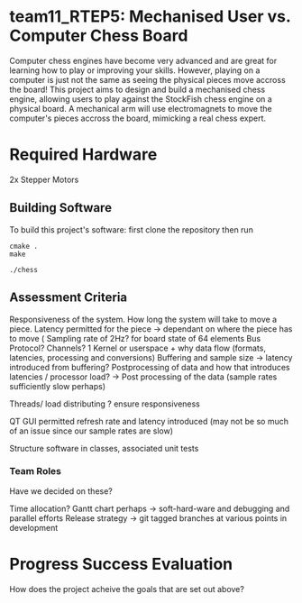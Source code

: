 # team11_RTEP5: Mechanised User vs. Computer Chess Board
Computer chess engines have become very advanced and are great for learning how to play or improving your skills. However, playing on a computer is just not the same as seeing the physical pieces move accross the board!
This project aims to design and build a mechanised chess engine, allowing users to play against the StockFish chess engine on a physical board. A mechanical arm will use electromagnets to move the computer's pieces accross the board, mimicking a real chess expert.

# Required Hardware
2x Stepper Motors

## Building Software
To build this project's software: first clone the repository then run

```
cmake .
make

./chess

```

## Assessment Criteria

Responsiveness of the system. How long the system will take to move a piece.
Latency permitted for the piece -> dependant on where the piece has to move (
Sampling rate of 2Hz? for board state of 64 elements
Bus Protocol? 
Channels? 1
Kernel or userspace + why
data flow (formats, latencies, processing and conversions)
Buffering and sample size
  -> latency introduced from buffering?
Postprocessing of data and how that introduces latencies / processor load?
  -> Post processing of the data (sample rates sufficiently slow perhaps)
 
Threads/ load distributing ? ensure responsiveness

QT GUI permitted refresh rate and latency introduced (may not be so much of an issue since our sample rates are slow)

Structure software in classes, associated unit tests

### Team Roles
Have we decided on these?

Time allocation? Gantt chart perhaps -> soft-hard-ware and debugging and parallel efforts
Release strategy -> git tagged branches at various points in development

# Progress Success Evaluation
How does the project acheive the goals that are set out above?
